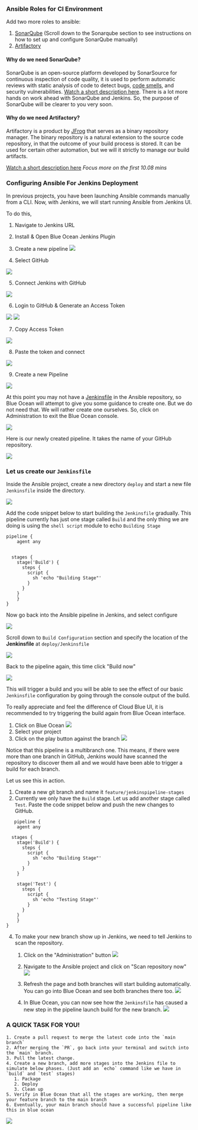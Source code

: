 ### Ansible Roles for CI Environment

Add two more roles to ansible:

1. [SonarQube](https://www.sonarqube.org) (Scroll down to the Sonarqube section to see instructions on how to set up and configure SonarQube manually)
2. [Artifactory](https://jfrog.com/artifactory/)

#### Why do we need SonarQube?

SonarQube is an open-source platform developed by SonarSource for continuous inspection of code quality, it is used to perform automatic reviews with static analysis of code to detect bugs, [code smells](https://en.wikipedia.org/wiki/Code_smell), and security vulnerabilities. [Watch a short description here](https://youtu.be/vE39Fg8pvZg). There is a lot more hands on work ahead with SonarQube and Jenkins. So, the purpose of SonarQube will be clearer to you very soon.

#### Why do we need Artifactory?

Artifactory is a product by [JFrog](https://jfrog.com) that serves as a binary repository manager. The binary repository is a natural extension to the source code repository, in that the outcome of your build process is stored. It can be used for certain other automation, but we will it strictly to manage our build artifacts.

[Watch a short description here](https://youtu.be/upJS4R6SbgM) *Focus more on the first 10.08 mins*


### Configuring Ansible For Jenkins Deployment

In previous projects, you have been launching Ansible commands manually from a CLI. Now, with Jenkins, we will start running Ansible from Jenkins UI.

To do this,

1. Navigate to Jenkins URL

2. Install & Open Blue Ocean Jenkins Plugin

3. Create a new pipeline 
![](https://dareyio-nonprod-pbl-projects.s3.eu-west-2.amazonaws.com/project14/Jenkins-Create-Pipeline.png)

4. Select GitHub

![](https://dareyio-nonprod-pbl-projects.s3.eu-west-2.amazonaws.com/project14/Jenkins-Select-Github.png)

5. Connect Jenkins with GitHub

![](https://dareyio-nonprod-pbl-projects.s3.eu-west-2.amazonaws.com/project14/Jenkins-Create-Access-Token-To-Github.png)

6. Login to GitHub & Generate an Access Token
   
![](https://dareyio-nonprod-pbl-projects.s3.eu-west-2.amazonaws.com/project14/Jenkins-Github-Access-Token.png)
![](https://dareyio-nonprod-pbl-projects.s3.eu-west-2.amazonaws.com/project14/Jenkins-Github-Generate-Token.png)

7. Copy Access Token

![](https://dareyio-nonprod-pbl-projects.s3.eu-west-2.amazonaws.com/project14/Jenkins-Copy-Token.png)


8. Paste the token and connect

![](https://dareyio-nonprod-pbl-projects.s3.eu-west-2.amazonaws.com/project14/JEnkins-Paste-Token-And-Connect.png)

9. Create a new Pipeline

![](https://dareyio-nonprod-pbl-projects.s3.eu-west-2.amazonaws.com/project14/Create-Pipeline.png)

At this point you may not have a [Jenkinsfile](https://www.jenkins.io/doc/book/pipeline/jenkinsfile/) in the Ansible repository, so Blue Ocean will attempt to give you some guidance to create one. But we do not need that. We will rather create one ourselves. So, click on Administration to exit the Blue Ocean console.

![](https://dareyio-nonprod-pbl-projects.s3.eu-west-2.amazonaws.com/project14/Jenkins-Exit-Blue-Ocean.png)

Here is our newly created pipeline. It takes the name of your GitHub repository. 

![](https://dareyio-nonprod-pbl-projects.s3.eu-west-2.amazonaws.com/project14/Jenkins-Ansible-Pipeline.png)

### Let us create our `Jenkinsfile`

Inside the Ansible project, create a new directory `deploy` and start a new file `Jenkinsfile` inside the directory.

![](https://dareyio-nonprod-pbl-projects.s3.eu-west-2.amazonaws.com/project14/Ansible-Folder-Structure.png)

Add the code snippet below to start building the `Jenkinsfile` gradually. This pipeline currently has just one stage called `Build` and the only thing we are doing is using the `shell script` module to echo `Building Stage`


```
pipeline {
    agent any


  stages {
    stage('Build') {
      steps {
        script {
          sh 'echo "Building Stage"'
        }
      }
    }
    }
}
```

Now go back into the Ansible pipeline in Jenkins, and select configure 

![](https://dareyio-nonprod-pbl-projects.s3.eu-west-2.amazonaws.com/project14/Jenkins-Select-Configure.png)

Scroll down to `Build Configuration` section and specify the location of the **Jenkinsfile** at `deploy/Jenkinsfile`

![](https://dareyio-nonprod-pbl-projects.s3.eu-west-2.amazonaws.com/project14/Jenkinsfile-Location.png)

Back to the pipeline again, this time click "Build now"

![](https://dareyio-nonprod-pbl-projects.s3.eu-west-2.amazonaws.com/project14/Jenkins-Build-Now.png)

This will trigger a build and you will be able to see the effect of our basic `Jenkinsfile` configuration by going through the console output of the build.

To really appreciate and feel the difference of Cloud Blue UI, it is recommended to try triggering the build again from Blue Ocean interface.

1. Click on Blue Ocean
![](https://dareyio-nonprod-pbl-projects.s3.eu-west-2.amazonaws.com/project14/Jenkins-Click-Blue-Ocean.png)
2. Select your project
3. Click on the play button against the branch
![](https://dareyio-nonprod-pbl-projects.s3.eu-west-2.amazonaws.com/project14/Jenkins-Ansible-Blue-Ocean-Start-Pipeline.png)

Notice that this pipeline is a multibranch one. This means, if there were more than one branch in GitHub, Jenkins would have scanned the repository to discover them all and we would have been able to trigger a build for each branch. 

Let us see this in action.

1. Create a new git branch and name it `feature/jenkinspipeline-stages`
2. Currently we only have the `Build` stage. Let us add another stage called `Test`. Paste the code snippet below and push the new changes to GitHub.
   
```
   pipeline {
    agent any

  stages {
    stage('Build') {
      steps {
        script {
          sh 'echo "Building Stage"'
        }
      }
    }

    stage('Test') {
      steps {
        script {
          sh 'echo "Testing Stage"'
        }
      }
    }
    }
}

```

4. To make your new branch show up in Jenkins, we need to tell Jenkins to scan the repository.

   1. Click on the "Administration" button
   ![](https://dareyio-nonprod-pbl-projects.s3.eu-west-2.amazonaws.com/project14/Jenkins-Ansible-Administration-Button.png)
 
   2. Navigate to the Ansible project and click on "Scan repository now"
      ![](https://dareyio-nonprod-pbl-projects.s3.eu-west-2.amazonaws.com/project14/Jenkins-Scan-Repository-Now.png)

   3. Refresh the page and both branches will start building automatically. You can go into Blue Ocean and see both branches there too.
   ![](https://dareyio-nonprod-pbl-projects.s3.eu-west-2.amazonaws.com/project14/Jenkins-Discover-New-Branch.png)

   4. In Blue Ocean, you can now see how the `Jenkinsfile` has caused a new step in the pipeline launch build for the new branch.
![](https://dareyio-nonprod-pbl-projects.s3.eu-west-2.amazonaws.com/project14/Jenkins-Test-Stage-Blue-Ocean.png)


### A QUICK TASK FOR YOU! 

    1. Create a pull request to merge the latest code into the `main branch`
    2. After merging the `PR`, go back into your terminal and switch into the `main` branch.
    3. Pull the latest change.
    4. Create a new branch, add more stages into the Jenkins file to simulate below phases. (Just add an `echo` command like we have in `build` and `test` stages)
       1. Package 
       2. Deploy 
       3. Clean up
    5. Verify in Blue Ocean that all the stages are working, then merge your feature branch to the main branch
    6. Eventually, your main branch should have a successful pipeline like this in blue ocean
   ![](https://dareyio-nonprod-pbl-projects.s3.eu-west-2.amazonaws.com/project14/Jenkins-Complete-Initial-Pipeline.png)

